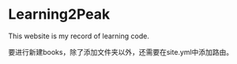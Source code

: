 # Learning2Peak

This website is my record of learning code.

要进行新建books，除了添加文件夹以外，还需要在site.yml中添加路由。